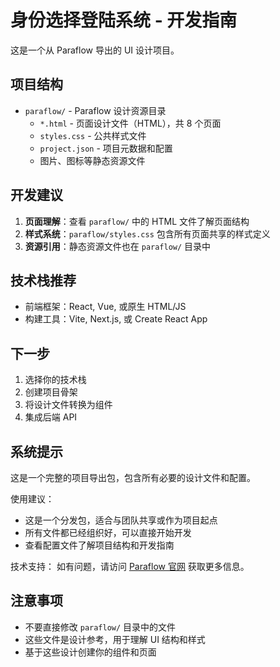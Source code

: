 # 身份选择登陆系统 - 开发指南

这是一个从 Paraflow 导出的 UI 设计项目。

## 项目结构

- `paraflow/` - Paraflow 设计资源目录
  - `*.html` - 页面设计文件（HTML），共 8 个页面
  - `styles.css` - 公共样式文件
  - `project.json` - 项目元数据和配置
  - 图片、图标等静态资源文件

## 开发建议

1. **页面理解**：查看 `paraflow/` 中的 HTML 文件了解页面结构
2. **样式系统**：`paraflow/styles.css` 包含所有页面共享的样式定义
3. **资源引用**：静态资源文件也在 `paraflow/` 目录中

## 技术栈推荐

- 前端框架：React, Vue, 或原生 HTML/JS
- 构建工具：Vite, Next.js, 或 Create React App

## 下一步

1. 选择你的技术栈
2. 创建项目骨架
3. 将设计文件转换为组件
4. 集成后端 API

## 系统提示

这是一个完整的项目导出包，包含所有必要的设计文件和配置。

使用建议：
- 这是一个分发包，适合与团队共享或作为项目起点
- 所有文件都已经组织好，可以直接开始开发
- 查看配置文件了解项目结构和开发指南

技术支持：
如有问题，请访问 [Paraflow 官网](https://paraflow.com) 获取更多信息。

## 注意事项

- 不要直接修改 `paraflow/` 目录中的文件
- 这些文件是设计参考，用于理解 UI 结构和样式
- 基于这些设计创建你的组件和页面
